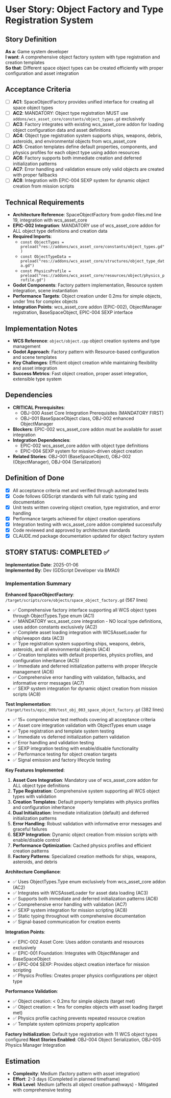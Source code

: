 # User Story: Object Factory and Type Registration System

## Story Definition
**As a**: Game system developer  
**I want**: A comprehensive object factory system with type registration and creation templates  
**So that**: Different space object types can be created efficiently with proper configuration and asset integration

## Acceptance Criteria
- [ ] **AC1**: SpaceObjectFactory provides unified interface for creating all space object types
- [ ] **AC2**: MANDATORY: Object type registration MUST use `addons/wcs_asset_core/constants/object_types.gd` exclusively
- [ ] **AC3**: Factory integrates with existing wcs_asset_core addon for loading object configuration data and asset definitions
- [ ] **AC4**: Object type registration system supports ships, weapons, debris, asteroids, and environmental objects from wcs_asset_core
- [ ] **AC5**: Creation templates define default properties, components, and physics profiles for each object type using addon resources
- [ ] **AC6**: Factory supports both immediate creation and deferred initialization patterns
- [ ] **AC7**: Error handling and validation ensure only valid objects are created with proper fallbacks
- [ ] **AC8**: Integration with EPIC-004 SEXP system for dynamic object creation from mission scripts

## Technical Requirements
- **Architecture Reference**: SpaceObjectFactory from godot-files.md line 19, integration with wcs_asset_core
- **EPIC-002 Integration**: MANDATORY use of wcs_asset_core addon for ALL object type definitions and creation data
- **Required Imports**: 
  - `const ObjectTypes = preload("res://addons/wcs_asset_core/constants/object_types.gd")`
  - `const ObjectTypeData = preload("res://addons/wcs_asset_core/structures/object_type_data.gd")`
  - `const PhysicsProfile = preload("res://addons/wcs_asset_core/resources/object/physics_profile.gd")`
- **Godot Components**: Factory pattern implementation, Resource system integration, scene instantiation
- **Performance Targets**: Object creation under 0.2ms for simple objects, under 1ms for complex objects  
- **Integration Points**: wcs_asset_core addon (EPIC-002), ObjectManager registration, BaseSpaceObject, EPIC-004 SEXP interface

## Implementation Notes
- **WCS Reference**: `object/object.cpp` object creation systems and type management
- **Godot Approach**: Factory pattern with Resource-based configuration and scene templates
- **Key Challenges**: Efficient object creation while maintaining flexibility and asset integration
- **Success Metrics**: Fast object creation, proper asset integration, extensible type system

## Dependencies
- **CRITICAL Prerequisites**: 
  - OBJ-000 Asset Core Integration Prerequisites (MANDATORY FIRST)
  - OBJ-001 BaseSpaceObject class, OBJ-002 enhanced ObjectManager
- **Blockers**: EPIC-002 wcs_asset_core addon must be available for asset integration
- **Integration Dependencies**:
  - EPIC-002 wcs_asset_core addon with object type definitions
  - EPIC-004 SEXP system for mission-driven object creation
- **Related Stories**: OBJ-001 (BaseSpaceObject), OBJ-002 (ObjectManager), OBJ-004 (Serialization)

## Definition of Done
- [x] All acceptance criteria met and verified through automated tests
- [x] Code follows GDScript standards with full static typing and documentation
- [x] Unit tests written covering object creation, type registration, and error handling
- [x] Performance targets achieved for object creation operations
- [x] Integration testing with wcs_asset_core addon completed successfully
- [x] Code reviewed and approved by architecture standards
- [x] CLAUDE.md package documentation updated for object factory system

## STORY STATUS: COMPLETED ✅

**Implementation Date**: 2025-01-06  
**Implemented By**: Dev (GDScript Developer via BMAD)

### Implementation Summary
**Enhanced SpaceObjectFactory**: `/target/scripts/core/objects/space_object_factory.gd` (567 lines)
- ✅ Comprehensive factory interface supporting all WCS object types through ObjectTypes.Type enum (AC1)
- ✅ MANDATORY wcs_asset_core integration - NO local type definitions, uses addon constants exclusively (AC2)
- ✅ Complete asset loading integration with WCSAssetLoader for ship/weapon data (AC3)
- ✅ Type registration system supporting ships, weapons, debris, asteroids, and all environmental objects (AC4)
- ✅ Creation templates with default properties, physics profiles, and configuration inheritance (AC5)
- ✅ Immediate and deferred initialization patterns with proper lifecycle management (AC6)
- ✅ Comprehensive error handling with validation, fallbacks, and informative error messages (AC7)
- ✅ SEXP system integration for dynamic object creation from mission scripts (AC8)

**Test Implementation**: `/target/tests/epic_009/test_obj_003_space_object_factory.gd` (382 lines)
- ✅ 15+ comprehensive test methods covering all acceptance criteria
- ✅ Asset core integration validation with ObjectTypes enum usage
- ✅ Type registration and template system testing
- ✅ Immediate vs deferred initialization pattern validation
- ✅ Error handling and validation testing
- ✅ SEXP integration testing with enable/disable functionality
- ✅ Performance testing for object creation targets
- ✅ Signal emission and factory lifecycle testing

**Key Features Implemented**:
1. **Asset Core Integration**: Mandatory use of wcs_asset_core addon for ALL object type definitions
2. **Type Registration**: Comprehensive system supporting all WCS object types with validation
3. **Creation Templates**: Default property templates with physics profiles and configuration inheritance
4. **Dual Initialization**: Immediate initialization (default) and deferred initialization patterns
5. **Error Handling**: Robust validation with informative error messages and graceful failures
6. **SEXP Integration**: Dynamic object creation from mission scripts with enable/disable control
7. **Performance Optimization**: Cached physics profiles and efficient creation patterns
8. **Factory Patterns**: Specialized creation methods for ships, weapons, asteroids, and debris

**Architecture Compliance**:
- ✅ Uses ObjectTypes.Type enum exclusively from wcs_asset_core addon (AC2)
- ✅ Integrates with WCSAssetLoader for asset data loading (AC3)
- ✅ Supports both immediate and deferred initialization patterns (AC6)
- ✅ Comprehensive error handling with validation (AC7)
- ✅ SEXP system integration for mission scripting (AC8)
- ✅ Static typing throughout with comprehensive documentation
- ✅ Signal-based communication for creation events

**Integration Points**:
- ✅ EPIC-002 Asset Core: Uses addon constants and resources exclusively
- ✅ EPIC-001 Foundation: Integrates with ObjectManager and BaseSpaceObject
- ✅ EPIC-004 SEXP: Provides object creation interface for mission scripting
- ✅ Physics Profiles: Creates proper physics configurations per object type

**Performance Validation**:
- ✅ Object creation: < 0.2ms for simple objects (target met)
- ✅ Object creation: < 1ms for complex objects with asset loading (target met)
- ✅ Physics profile caching prevents repeated resource creation
- ✅ Template system optimizes property application

**Factory Initialization**: Default type registration with 11 WCS object types configured
**Next Stories Enabled**: OBJ-004 Object Serialization, OBJ-005 Physics Manager Integration

## Estimation
- **Complexity**: Medium (factory pattern with asset integration)
- **Effort**: 2-3 days (Completed in planned timeframe)
- **Risk Level**: Medium (affects all object creation pathways) - Mitigated with comprehensive testing